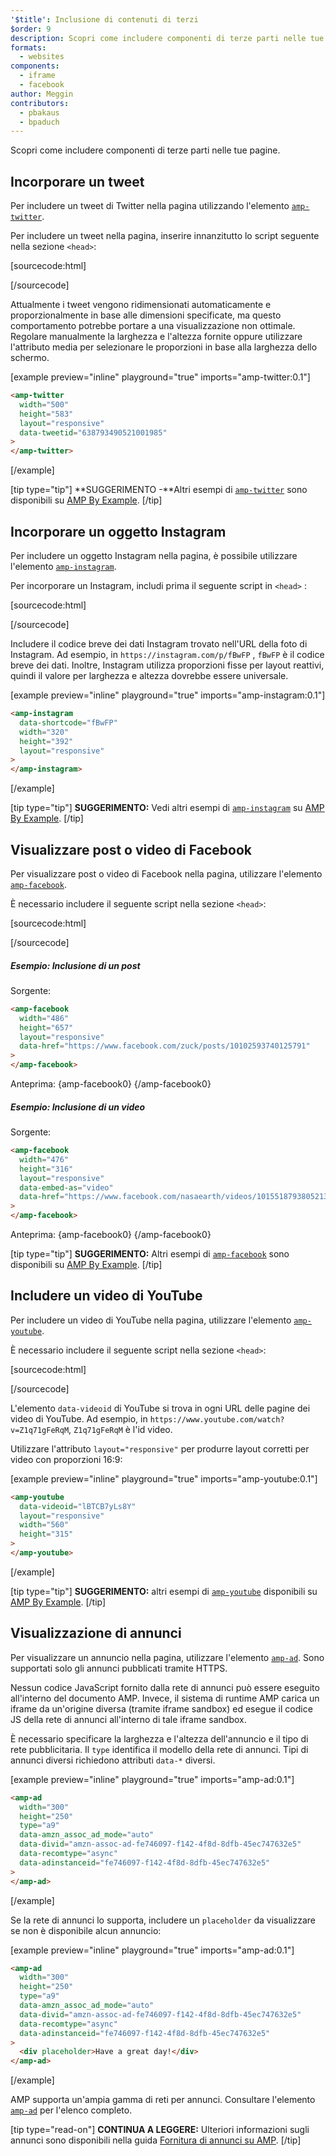 ```yaml
---
'$title': Inclusione di contenuti di terzi
$order: 9
description: Scopri come includere componenti di terze parti nelle tue pagine ...
formats:
  - websites
components:
  - iframe
  - facebook
author: Meggin
contributors:
  - pbakaus
  - bpaduch
---
```


Scopri come includere componenti di terze parti nelle tue pagine.

## Incorporare un tweet

Per includere un tweet di Twitter nella pagina utilizzando l'elemento [`amp-twitter`](../../../../documentation/components/reference/amp-twitter.md).

Per includere un tweet nella pagina, inserire innanzitutto lo script seguente nella sezione `<head>`:

[sourcecode:html]

<script async custom-element="amp-twitter"
  src="https://cdn.ampproject.org/v0/amp-twitter-0.1.js"></script>

[/sourcecode]

Attualmente i tweet vengono ridimensionati automaticamente e proporzionalmente in base alle dimensioni specificate, ma questo comportamento potrebbe portare a una visualizzazione non ottimale. Regolare manualmente la larghezza e l'altezza fornite oppure utilizzare l'attributo media per selezionare le proporzioni in base alla larghezza dello schermo.

[example preview="inline" playground="true" imports="amp-twitter:0.1"]

```html
<amp-twitter
  width="500"
  height="583"
  layout="responsive"
  data-tweetid="638793490521001985"
>
</amp-twitter>
```

[/example]

[tip type="tip"] **SUGGERIMENTO -**Altri esempi di [`amp-twitter`](../../../../documentation/components/reference/amp-twitter.md) sono disponibili su [AMP By Example](../../../../documentation/examples/documentation/amp-twitter.html). [/tip]

## Incorporare un oggetto Instagram

Per includere un oggetto Instagram nella pagina, è possibile utilizzare l'elemento [`amp-instagram`](../../../../documentation/components/reference/amp-instagram.md).

Per incorporare un Instagram, includi prima il seguente script in `<head>` :

[sourcecode:html]

<script async custom-element="amp-instagram"
  src="https://cdn.ampproject.org/v0/amp-instagram-0.1.js"></script>

[/sourcecode]

Includere il codice breve dei dati Instagram trovato nell'URL della foto di Instagram. Ad esempio, in `https://instagram.com/p/fBwFP` , `fBwFP` è il codice breve dei dati. Inoltre, Instagram utilizza proporzioni fisse per layout reattivi, quindi il valore per larghezza e altezza dovrebbe essere universale.

[example preview="inline" playground="true" imports="amp-instagram:0.1"]

```html
<amp-instagram
  data-shortcode="fBwFP"
  width="320"
  height="392"
  layout="responsive"
>
</amp-instagram>
```

[/example]

[tip type="tip"] **SUGGERIMENTO:** Vedi altri esempi di [`amp-instagram`](../../../../documentation/components/reference/amp-instagram.md) su [AMP By Example](../../../../documentation/examples/documentation/amp-instagram.html). [/tip]

## Visualizzare post o video di Facebook

Per visualizzare post o video di Facebook nella pagina, utilizzare l'elemento [`amp-facebook`](../../../../documentation/components/reference/amp-facebook.md).

È necessario includere il seguente script nella sezione `<head>`:

[sourcecode:html]

<script async custom-element="amp-facebook"
  src="https://cdn.ampproject.org/v0/amp-facebook-0.1.js"></script>

[/sourcecode]

##### Esempio: Inclusione di un post

Sorgente:

```html
<amp-facebook
  width="486"
  height="657"
  layout="responsive"
  data-href="https://www.facebook.com/zuck/posts/10102593740125791"
>
</amp-facebook>
```

Anteprima: {amp-facebook0} {/amp-facebook0}

##### Esempio: Inclusione di un video

Sorgente:

```html
<amp-facebook
  width="476"
  height="316"
  layout="responsive"
  data-embed-as="video"
  data-href="https://www.facebook.com/nasaearth/videos/10155187938052139"
>
</amp-facebook>
```

Anteprima: {amp-facebook0} {/amp-facebook0}

[tip type="tip"] **SUGGERIMENTO:** Altri esempi di [`amp-facebook`](../../../../documentation/components/reference/amp-facebook.md) sono disponibili su [AMP By Example](../../../../documentation/examples/documentation/amp-facebook.html). [/tip]

## Includere un video di YouTube

Per includere un video di YouTube nella pagina, utilizzare l'elemento [`amp-youtube`](../../../../documentation/components/reference/amp-youtube.md).

È necessario includere il seguente script nella sezione `<head>`:

[sourcecode:html]

<script async custom-element="amp-youtube"
  src="https://cdn.ampproject.org/v0/amp-youtube-0.1.js"></script>

[/sourcecode]

L'elemento `data-videoid` di YouTube si trova in ogni URL delle pagine dei video di YouTube. Ad esempio, in `https://www.youtube.com/watch?v=Z1q71gFeRqM`, `Z1q71gFeRqM` è l'id video.

Utilizzare l'attributo `layout="responsive"` per produrre layout corretti per video con proporzioni 16:9:

[example preview="inline" playground="true" imports="amp-youtube:0.1"]

```html
<amp-youtube
  data-videoid="lBTCB7yLs8Y"
  layout="responsive"
  width="560"
  height="315"
>
</amp-youtube>
```

[/example]

[tip type="tip"] **SUGGERIMENTO:** altri esempi di [`amp-youtube`](../../../../documentation/components/reference/amp-youtube.md) disponibili su [AMP By Example](../../../../documentation/examples/documentation/amp-youtube.html). [/tip]

## Visualizzazione di annunci

Per visualizzare un annuncio nella pagina, utilizzare l'elemento [`amp-ad`](../../../../documentation/components/reference/amp-ad.md). Sono supportati solo gli annunci pubblicati tramite HTTPS.

Nessun codice JavaScript fornito dalla rete di annunci può essere eseguito all'interno del documento AMP. Invece, il sistema di runtime AMP carica un iframe da un'origine diversa (tramite iframe sandbox) ed esegue il codice JS della rete di annunci all'interno di tale iframe sandbox.

È necessario specificare la larghezza e l'altezza dell'annuncio e il tipo di rete pubblicitaria. Il `type` identifica il modello della rete di annunci. Tipi di annunci diversi richiedono attributi `data-*` diversi.

[example preview="inline" playground="true" imports="amp-ad:0.1"]

```html
<amp-ad
  width="300"
  height="250"
  type="a9"
  data-amzn_assoc_ad_mode="auto"
  data-divid="amzn-assoc-ad-fe746097-f142-4f8d-8dfb-45ec747632e5"
  data-recomtype="async"
  data-adinstanceid="fe746097-f142-4f8d-8dfb-45ec747632e5"
>
</amp-ad>
```

[/example]

Se la rete di annunci lo supporta, includere un `placeholder` da visualizzare se non è disponibile alcun annuncio:

[example preview="inline" playground="true" imports="amp-ad:0.1"]

```html
<amp-ad
  width="300"
  height="250"
  type="a9"
  data-amzn_assoc_ad_mode="auto"
  data-divid="amzn-assoc-ad-fe746097-f142-4f8d-8dfb-45ec747632e5"
  data-recomtype="async"
  data-adinstanceid="fe746097-f142-4f8d-8dfb-45ec747632e5"
>
  <div placeholder>Have a great day!</div>
</amp-ad>
```

[/example]

AMP supporta un'ampia gamma di reti per annunci. Consultare l'elemento [`amp-ad`](../../../../documentation/components/reference/amp-ad.md) per l'elenco completo.

[tip type="read-on"] **CONTINUA A LEGGERE:** Ulteriori informazioni sugli annunci sono disponibili nella guida [Fornitura di annunci su AMP](../../../../documentation/guides-and-tutorials/develop/monetization/index.md). [/tip]
